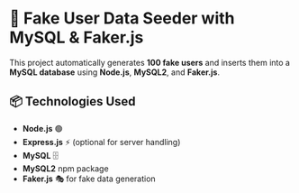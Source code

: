 # 🚀 Fake User Data Seeder with MySQL & Faker.js

This project automatically generates **100 fake users** and inserts them into a **MySQL database** using **Node.js**, **MySQL2**, and **Faker.js**.

## 📦 Technologies Used
- **Node.js** 🟢
- **Express.js** ⚡ (optional for server handling)
- **MySQL** 🗄️
- **MySQL2** npm package
- **Faker.js** 🎭 for fake data generation
